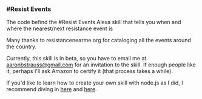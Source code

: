### #Resist Events
The code befind the #Resist Events Alexa skill that tells you when and where the nearest/next resistance event is

Many thanks to resistancenearme.org for cataloging all the events around the country.

Currently, this skill is in beta, so you have to email me at aaronbstrauss@gmail.com for an invitation to the skill. If enough people like it, perhaps I'll ask Amazon to certify it (that process takes a while).

If you'd like to learn how to create your own skill with node.js as I did, I recommend diving in [here](https://developer.amazon.com/public/solutions/alexa/alexa-skills-kit/getting-started-guide) and [here](https://github.com/alexa/alexa-skills-kit-sdk-for-nodejs).
